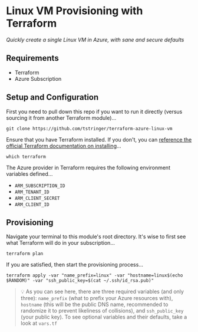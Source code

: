 # Linux VM Provisioning with Terraform

*Quickly create a single Linux VM in Azure, with sane and secure defaults*

## Requirements

- Terraform
- Azure Subscription

## Setup and Configuration

First you need to pull down this repo if you want to run it directly (versus sourcing it from another Terraform module)...

```
git clone https://github.com/tstringer/terraform-azure-linux-vm
```

Ensure that you have Terraform installed. If you don't, you can [reference the official Terraform documentation on installing](https://www.terraform.io/intro/getting-started/install.html)...

```
which terraform
```

The Azure provider in Terraform requires the following environment variables defined...

- `ARM_SUBSCRIPTION_ID`
- `ARM_TENANT_ID`
- `ARM_CLIENT_SECRET`
- `ARM_CLIENT_ID`

## Provisioning

Navigate your terminal to this module's root directory. It's wise to first see what Terraform will do in your subscription...

```
terraform plan
```

If you are satisfied, then start the provisioning process...

```
terraform apply -var "name_prefix=linux" -var "hostname=linux$(echo $RANDOM)" -var "ssh_public_key=$(cat ~/.ssh/id_rsa.pub)"
```

> :bulb: As you can see here, there are three required variables (and only three): `name_prefix` (what to prefix your Azure resources with), `hostname` (this will be the public DNS name, recommended to randomize it to prevent likeliness of collisions), and `ssh_public_key` (your public key). To see optional variables and their defaults, take a look at `vars.tf`
